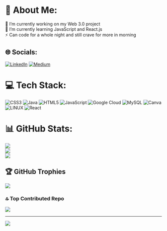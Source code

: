 # 💫 About Me:
🔭 I’m currently working on my Web 3.0 project<br>🌱 I’m currently learning JavaScript and React.js<br>⚡ Can code for a whole night and still crave for more in morning


## 🌐 Socials:
[![LinkedIn](https://img.shields.io/badge/LinkedIn-%230077B5.svg?logo=linkedin&logoColor=white)](https://linkedin.com/in/https://www.linkedin.com/in/siddhesh-bhosale2000/) [![Medium](https://img.shields.io/badge/Medium-12100E?logo=medium&logoColor=white)](https://medium.com/@https://medium.com/@bhosalesiddhesh2000) 

# 💻 Tech Stack:
![CSS3](https://img.shields.io/badge/css3-%231572B6.svg?style=for-the-badge&logo=css3&logoColor=white) ![Java](https://img.shields.io/badge/java-%23ED8B00.svg?style=for-the-badge&logo=java&logoColor=white) ![HTML5](https://img.shields.io/badge/html5-%23E34F26.svg?style=for-the-badge&logo=html5&logoColor=white) ![JavaScript](https://img.shields.io/badge/javascript-%23323330.svg?style=for-the-badge&logo=javascript&logoColor=%23F7DF1E) ![Google Cloud](https://img.shields.io/badge/Google%20Cloud-%234285F4.svg?style=for-the-badge&logo=google-cloud&logoColor=white) ![MySQL](https://img.shields.io/badge/mysql-%2300f.svg?style=for-the-badge&logo=mysql&logoColor=white) ![Canva](https://img.shields.io/badge/Canva-%2300C4CC.svg?style=for-the-badge&logo=Canva&logoColor=white) ![LINUX](https://img.shields.io/badge/Linux-FCC624?style=for-the-badge&logo=linux&logoColor=black) ![React](https://img.shields.io/badge/react-%2320232a.svg?style=for-the-badge&logo=react&logoColor=%2361DAFB)
# 📊 GitHub Stats:
![](https://github-readme-stats.vercel.app/api?username=siddhesh-coder&theme=dark&hide_border=false&include_all_commits=true&count_private=true)<br/>
![](https://github-readme-streak-stats.herokuapp.com/?user=siddhesh-coder&theme=dark&hide_border=false)<br/>
![](https://github-readme-stats.vercel.app/api/top-langs/?username=siddhesh-coder&theme=dark&hide_border=false&include_all_commits=true&count_private=true&layout=compact)

## 🏆 GitHub Trophies
![](https://github-profile-trophy.vercel.app/?username=siddhesh-coder&theme=radical&no-frame=false&no-bg=false&margin-w=4)

### 🔝 Top Contributed Repo
![](https://github-contributor-stats.vercel.app/api?username=siddhesh-coder&limit=5&theme=dark&combine_all_yearly_contributions=true)

---
[![](https://visitcount.itsvg.in/api?id=siddhesh-coder&icon=5&color=0)](https://visitcount.itsvg.in)

<!-- Proudly created with GPRM ( https://gprm.itsvg.in ) -->
